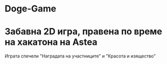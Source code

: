 # Doge-Game
# Забавна 2D игра, правена по време на хакатона на Astea


Играта спечели "Наградата на участниците" и "Красота и изящество"
